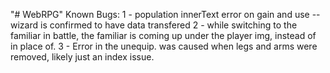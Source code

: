 "# WebRPG" 
Known Bugs:
1 - population innerText error on gain and use  --  wizard is confirmed to have data transfered
2 - while switching to the familiar in battle, the familiar is coming up under the player img, instead of in place of.
3 - Error in the unequip. was caused when legs and arms were removed, likely just an index issue.